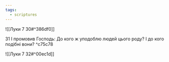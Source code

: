 ```yaml
---
tags:
  - scriptures
---
```


![[Луки 7 30#^386df0]]

31 І промовив Господь: До кого ж уподоблю людей цього роду? І до кого подібні вони? ^c75c78

![[Луки 7 32#^00ec1d]]